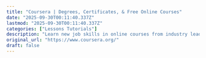 ```yaml
---
title: "Coursera | Degrees, Certificates, & Free Online Courses"
date: "2025-09-30T00:11:40.337Z"
lastmod: "2025-09-30T00:11:40.337Z"
categories: ["Lessons Tutorials"]
description: "Learn new job skills in online courses from industry leaders like Google, IBM, & Meta. Advance your career with top degrees from Michigan, Penn, Imperial & more."
original_url: "https://www.coursera.org/"
draft: false
---
```

